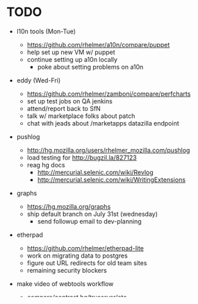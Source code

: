 TODO
===============
- l10n tools (Mon-Tue)
    - https://github.com/rhelmer/a10n/compare/puppet
    - help set up new VM w/ puppet
    - continue setting up a10n locally
        - poke about setting problems on a10n
- eddy (Wed-Fri)
    - https://github.com/rhelmer/zamboni/compare/perfcharts
    - set up test jobs on QA jenkins
    - attend/report back to SfN
    - talk w/ marketplace folks about patch
    - chat with jeads about /marketapps datazilla endpoint
- pushlog
    - http://hg.mozilla.org/users/rhelmer_mozilla.com/pushlog
    - load testing for http://bugzil.la/827123
    - reag hg docs
        - http://mercurial.selenic.com/wiki/Revlog
        - http://mercurial.selenic.com/wiki/WritingExtensions
- graphs
    - https://hg.mozilla.org/graphs
    - ship default branch on July 31st (wednesday)
        - send followup email to dev-planning
- etherpad
    - https://github.com/rhelmer/etherpad-lite
    - work on migrating data to postgres
    - figure out URL redirects for old team sites
    - remaining security blockers

- make video of webtools workflow
    - compare/contrast hg/tryserver/etc.

STABILITY WORKWEEK TOPICS
---------------

- "lack of data" problem
- deprecating socorro-dev@ in favor of tools-socorro@ and stability@

DONE
===============
2013-07-29
---------------
- elmo
    - weekly meeting
    - helped look at jenkins test failure, filed https://bugzil.la/899160
    - continued puppet and basic setup in vagrant VM
        - plan to hand this basic puppet setup off to IT for new prod VM setup
        - does not start up - seems to not be finding settings.local
- eddy
    - merged perfcharts branch to latest https://github.com/rhelmer/zamboni
    - got zamboni running on new laptop
- socorro
    - reviews
        - https://github.com/mozilla/socorro/pull/1370
        - https://github.com/mozilla/socorro/pull/1373
- graphserver
    - sent email to dev-planning about upcoming y-axis feature
        - has been in the pipeline for months, recently unblocked
- pushlog
    - did some analysis on access logs for load-testing purposes

2013-07-28
---------------
- socorro
    - chatted w/ socorro installer
        - got them interested in my Go collector/processor :)

2013-07-26
---------------
- elmo
    - more work on a10n VM puppet manifests
- eddy
    - started beating zamboni patch into shape
- socorro
    - helped mjrosenb w/ ad-hoc query
    - picked up bad fix of mine https://bugzil.la/898432
- graphserver
    - helped mbrubeck pick up some volunteer tasks, until datazilla is ready
        - removed index page https://bugzil.la/898640
        - finished out https://bugzil.la/835751 for sheeri
        - pushed three releases (v2.3.8, v2.3.9 and v2.3.10)

2013-07-25
---------------
- elmo
    - worked on puppet for a10n VM
- eddy
    - SfN meeting, nothing to report
- socorro
    - reviews
    - looking at JSON encoding issue w/ kairo
    - helped external user w/ install (oleavr)
- graphserver
    - put up patch for review on perf problems (https://bugzil.la/835751)

2013-07-24
---------------
- elmo
    - worked on access to new a10n VM + puppet w/ rbryce
- eddy
    - delays due to viscosity/tunnelblick problems
- socorro
    - followed up on dev and vagrant problems (https://bugzil.la/892271)
- graphserver
    - followed up on perf problems https://bugzil.la/835751
    - https://bugzil.la/897580
- etherpad
    - discussions with jakem
    - https://bugzil.la/897693
